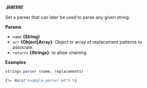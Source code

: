 ### [.parser](#L29)

Set a parser that can later be used to parse any given string.

**Params**

* `name` **{String}**
* `arr` **{Object|Array}**: Object or array of replacement patterns to associate.
* `returns` **{Strings}**: to allow chaining

**Examples**

```js
strings.parser (name, replacements)
```

```js
{%= docs("example-parser.md") %}
```